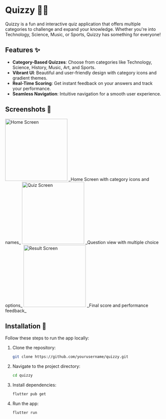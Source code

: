 # Quizzy 🧠🎉  

Quizzy is a fun and interactive quiz application that offers multiple categories to challenge and expand your knowledge. Whether you're into Technology, Science, Music, or Sports, Quizzy has something for everyone!  

## Features ✨  
- **Category-Based Quizzes**: Choose from categories like Technology, Science, History, Music, Art, and Sports.  
- **Vibrant UI**: Beautiful and user-friendly design with category icons and gradient themes.  
- **Real-Time Scoring**: Get instant feedback on your answers and track your performance.  
- **Seamless Navigation**: Intuitive navigation for a smooth user experience.  

## Screenshots 📸  
<img src="https://via.placeholder.com/200x150" alt="Home Screen" width="200">  
_Home Screen with category icons and names_  

<img src="https://via.placeholder.com/200x150" alt="Quiz Screen" width="200">  
_Question view with multiple choice options_  

<img src="https://via.placeholder.com/200x150" alt="Result Screen" width="200">  
_Final score and performance feedback_  

## Installation 🚀  
Follow these steps to run the app locally:  

1. Clone the repository:  
   ```bash
   git clone https://github.com/yourusername/quizzy.git
   
2. Navigate to the project directory:
   ```bash
   cd quizzy
   
3. Install dependencies:
   ```bash
   flutter pub get

4. Run the app:
   ```bash
   flutter run

